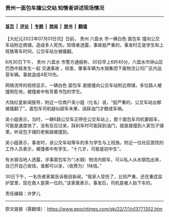 ### 贵州一面包车撞公交站 知情者讲述现场情况

---

#### [首页](../../../..?n13771302) &nbsp;|&nbsp; [评论](../../../../../epoch-comment?n13771302) &nbsp;|&nbsp; [专题](../../../../../epoch-special?n13771302) &nbsp;|&nbsp; [禁闻](../../../../../epoch-news?n13771302) &nbsp;|&nbsp; [禁书](../../../../../books?n13771302) &nbsp;|&nbsp; [翻墙](https://github.com/gfw-breaker/nogfw/blob/master/README.md?n13771302)


<div class="post_content" id="artbody" itemprop="articleBody">
 <!-- article content begin -->
 <p>
  【大纪元2022年07月01日讯】日前，
  <ok href="https://www.epochtimes.com/gb/tag/%E8%B4%B5%E5%B7%9E.html">
   贵州
  </ok>
  <ok href="https://www.epochtimes.com/gb/tag/%E5%85%AD%E7%9B%98%E6%B0%B4.html">
   六盘水
  </ok>
  市一辆白色
  <ok href="https://www.epochtimes.com/gb/tag/%E9%9D%A2%E5%8C%85%E8%BD%A6.html">
   面包车
  </ok>
  撞向公交车站附近商铺，造成多人死伤。知情者透露，事故挺严重的，事发时正是学生和上班族等车时间，公交车站台被撬翻。
 </p>
 <p>
  6月30日下午，
  <ok href="https://www.epochtimes.com/gb/tag/%E8%B4%B5%E5%B7%9E.html">
   贵州
  </ok>
  <ok href="https://www.epochtimes.com/gb/tag/%E5%85%AD%E7%9B%98%E6%B0%B4.html">
   六盘水
  </ok>
  市警方通报称，30日早上6时40分，六盘水市钟山区巴西中路发生一起
  <ok href="https://www.epochtimes.com/gb/tag/%E4%BA%A4%E9%80%9A%E4%BA%8B%E6%95%85.html">
   交通事故
  </ok>
  ，经查，肇事车辆为水钢集团下属物流公司厂区内运营车辆。事故造成4死10伤。
 </p>
 <p>
  网络流传的视频显示，一辆白色
  <ok href="https://www.epochtimes.com/gb/tag/%E9%9D%A2%E5%8C%85%E8%BD%A6.html">
   面包车
  </ok>
  直接撞向公交车站附近商铺，多位路人被撞倒在地，被撞者中有背着书包的学生。
 </p>
 <p>
  大陆红星新闻报导，附近一位商户吴小姐（化名）说，“挺严重的，公交车站台都被撬翻了”。面包车司机疑似超车未果，误踩油门才酿成车祸。
 </p>
 <p>
  吴小姐表示，当时，一辆6路公交车正停在公交车站上，那个面包车司机要超车，可能是速度快了，没有反应过来，踩刹车时可能踩到油门，就直接撞到人家包子铺里。听说包子铺的老板娘被撞到。
 </p>
 <p>
  吴小姐表示，事发时，该公交车站等车的多为学生与上班族。附近一位社区医院的工作人员表示，被撞者中有学生，“十几岁，可能是初中生”。
 </p>
 <p>
  有水钢当地人透露，涉事面包车为“（水钢）物流内部车，可以私人从水钢包出来，自己开自己收钱，谁都可以坐，（收费为）1块钱。”
 </p>
 <p>
  30日下午，一名伤者家属告诉极目新闻，“我家人受伤了，比较严重，还在重症监护室里，现在救人是第一位的。”该家属表示，事发后，司机是被人抬下车的。
 </p>
 <p>
  责任编辑：许梦儿
 </p>
 <!-- article content end -->
 <div id="below_article_ad">
 </div>
</div>


---

原文链接（需翻墙）：https://www.epochtimes.com/gb/22/7/1/n13771302.htm
